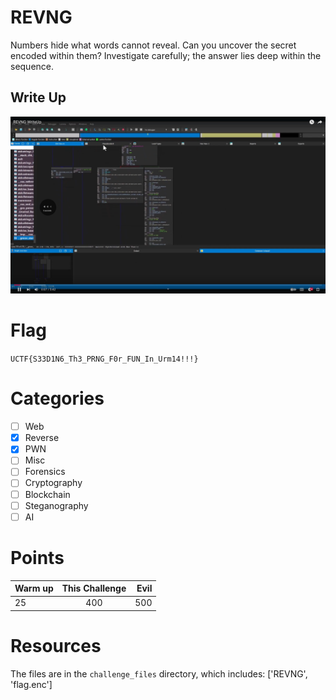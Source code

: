 # REVNG

Numbers hide what words cannot reveal. Can you uncover the secret encoded within them? Investigate carefully; the answer lies deep within the sequence. 


## Write Up

[![REVNG Writeup](Resources/thumbnail.png)](https://www.youtube.com/watch?v=tMgfVZqkAJk)

# Flag

`UCTF{S33D1N6_Th3_PRNG_F0r_FUN_In_Urm14!!!}`

# Categories

- [ ] Web
- [X] Reverse
- [X] PWN
- [ ] Misc
- [ ] Forensics
- [ ] Cryptography
- [ ] Blockchain
- [ ] Steganography
- [ ] AI

# Points

| Warm up | This Challenge  | Evil |
| ------- |:---------------:| ----:|
|    25   |        400      | 500  |

# Resources

The files are in the `challenge_files` directory, which includes: ['REVNG', 'flag.enc']
